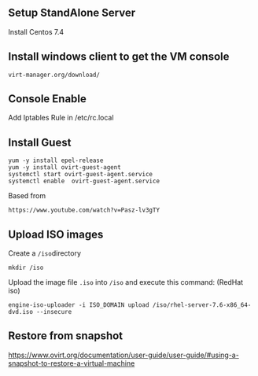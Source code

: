 ## Setup StandAlone Server

Install Centos 7.4


## Install windows client to get the VM console
```
virt-manager.org/download/
```
## Console Enable

Add Iptables Rule in /etc/rc.local

## Install Guest

```
yum -y install epel-release
yum -y install ovirt-guest-agent
systemctl start ovirt-guest-agent.service
systemctl enable  ovirt-guest-agent.service
```

Based from

```
https://www.youtube.com/watch?v=Pasz-lv3gTY
```
## Upload ISO images

Create a `/iso`directory 

	mkdir /iso

Upload the image file `.iso` into `/iso` and execute this command: (RedHat iso)

	engine-iso-uploader -i ISO_DOMAIN upload /iso/rhel-server-7.6-x86_64-dvd.iso --insecure



## Restore from snapshot

https://www.ovirt.org/documentation/user-guide/user-guide/#using-a-snapshot-to-restore-a-virtual-machine
